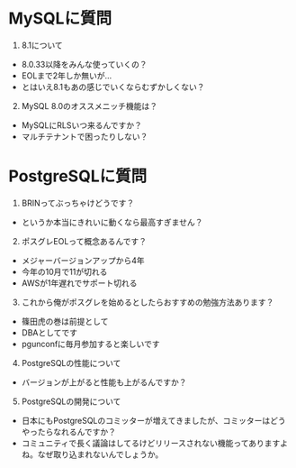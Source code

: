 # MySQLに質問
1. 8.1について
  - 8.0.33以降をみんな使っていくの？
  - EOLまで2年しか無いが…
  - とはいえ8.1もあの感じでいくならむずかしくない？
2. MySQL 8.0のオススメニッチ機能は？
- MySQLにRLSいつ来るんですか？
- マルチテナントで困ったりしない？

# PostgreSQLに質問
1. BRINってぶっちゃけどうです？
- というか本当にきれいに動くなら最高すぎません？
2. ポスグレEOLって概念あるんです？
- メジャーバージョンアップから4年
- 今年の10月で11が切れる
- AWSが1年遅れでサポート切れる
3. これから俺がポスグレを始めるとしたらおすすめの勉強方法あります？
- 篠田虎の巻は前提として
- DBAとしてです
- pgunconfに毎月参加すると楽しいです
4. PostgreSQLの性能について
- バージョンが上がると性能も上がるんですか？
5. PostgreSQLの開発について
- 日本にもPostgreSQLのコミッターが増えてきましたが、コミッターはどうやったらなれるんですか？
- コミュニティで長く議論はしてるけどリリースされない機能ってありますよね。なぜ取り込まれないんでしょうか。
 
